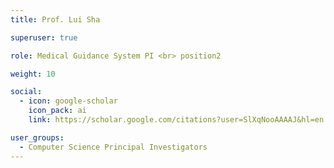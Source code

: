 ```yaml
---
title: Prof. Lui Sha

superuser: true

role: Medical Guidance System PI <br> position2

weight: 10

social:
  - icon: google-scholar
    icon_pack: ai
    link: https://scholar.google.com/citations?user=SlXqNooAAAAJ&hl=en

user_groups:
  - Computer Science Principal Investigators
---
```

